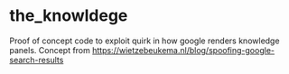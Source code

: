 # the_knowldege

Proof of concept code to exploit quirk in how google renders knowledge panels.
Concept from https://wietzebeukema.nl/blog/spoofing-google-search-results
